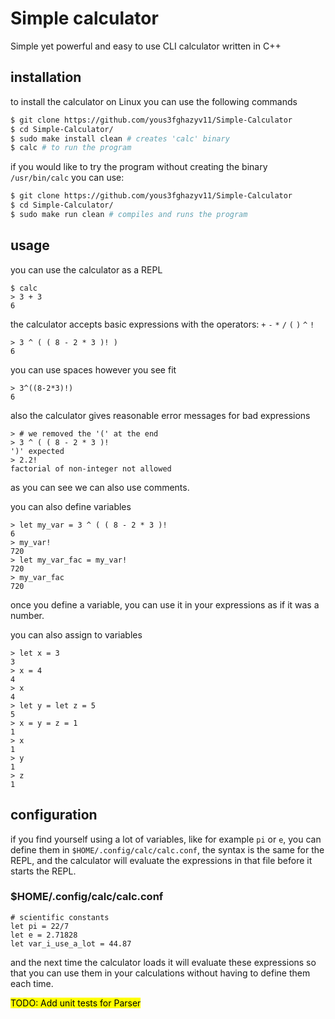 # Simple calculator
Simple yet powerful and easy to use CLI calculator written in C++
## installation
to install the calculator on Linux you can use the following commands
``` bash
$ git clone https://github.com/yous3fghazyv11/Simple-Calculator
$ cd Simple-Calculator/
$ sudo make install clean # creates 'calc' binary
$ calc # to run the program
```
if you would like to try the program without creating the binary `/usr/bin/calc` you can use:
``` bash
$ git clone https://github.com/yous3fghazyv11/Simple-Calculator
$ cd Simple-Calculator/
$ sudo make run clean # compiles and runs the program
```
## usage
you can use the calculator as a REPL
```
$ calc
> 3 + 3
6
```

the calculator accepts basic expressions with the operators: `+` `-` `*` `/` `(` `)` `^` `!`
```
> 3 ^ ( ( 8 - 2 * 3 )! )
6
```

you can use spaces however you see fit
```
> 3^((8-2*3)!)
6
```

also the calculator gives reasonable error messages for bad expressions
```
> # we removed the '(' at the end
> 3 ^ ( ( 8 - 2 * 3 )!
')' expected
> 2.2!
factorial of non-integer not allowed
```

as you can see we can also use comments.  

you can also define variables
```
> let my_var = 3 ^ ( ( 8 - 2 * 3 )!
6
> my_var!
720
> let my_var_fac = my_var!
720
> my_var_fac
720
```

once you define a variable, you can use it in your expressions as if it was a number.  

you can also assign to variables
```
> let x = 3
3
> x = 4
4
> x
4
> let y = let z = 5
5
> x = y = z = 1
1
> x
1
> y
1
> z
1
```

## configuration
if you find yourself using a lot of variables, like for example `pi` or `e`, you can define them
in `$HOME/.config/calc/calc.conf`, the syntax is the same for the REPL, and the calculator
will evaluate the expressions in that file before it starts the REPL.
### $HOME/.config/calc/calc.conf
```
# scientific constants
let pi = 22/7
let e = 2.71828
let var_i_use_a_lot = 44.87
```
and the next time the calculator loads it will evaluate these expressions so that you can use
them in your calculations without having to define them each time.

<mark>TODO: Add unit tests for Parser</mark>
